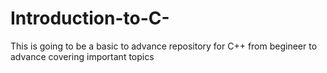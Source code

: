 # Introduction-to-C-
This is going to be a basic to advance repository  for C++ from begineer to advance covering important topics
